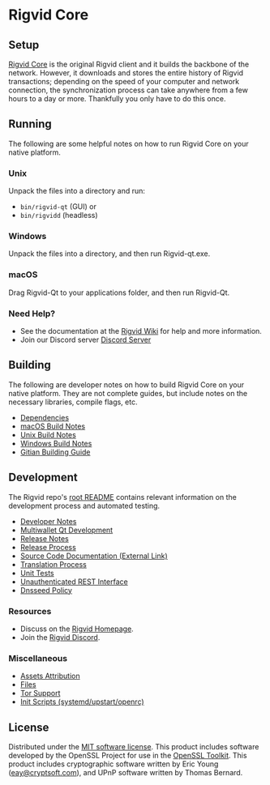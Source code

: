 Rigvid Core
=============

Setup
---------------------
[Rigvid Core](https://rigvid.vip/) is the original Rigvid client and it builds the backbone of the network. However, it downloads and stores the entire history of Rigvid transactions; depending on the speed of your computer and network connection, the synchronization process can take anywhere from a few hours to a day or more. Thankfully you only have to do this once.

Running
---------------------
The following are some helpful notes on how to run Rigvid Core on your native platform.

### Unix

Unpack the files into a directory and run:

- `bin/rigvid-qt` (GUI) or
- `bin/rigvidd` (headless)

### Windows

Unpack the files into a directory, and then run Rigvid-qt.exe.

### macOS

Drag Rigvid-Qt to your applications folder, and then run Rigvid-Qt.

### Need Help?

* See the documentation at the [Rigvid Wiki](https://github.com/rigvid)
for help and more information.
* Join our Discord server [Discord Server](https://discord.gg/mMgtTMCZ)

Building
---------------------
The following are developer notes on how to build Rigvid Core on your native platform. They are not complete guides, but include notes on the necessary libraries, compile flags, etc.

- [Dependencies](dependencies.md)
- [macOS Build Notes](build-osx.md)
- [Unix Build Notes](build-unix.md)
- [Windows Build Notes](build-windows.md)
- [Gitian Building Guide](gitian-building.md)

Development
---------------------
The Rigvid repo's [root README](/README.md) contains relevant information on the development process and automated testing.

- [Developer Notes](developer-notes.md)
- [Multiwallet Qt Development](multiwallet-qt.md)
- [Release Notes](release-notes.md)
- [Release Process](release-process.md)
- [Source Code Documentation (External Link)](https://github.com/rigvid)
- [Translation Process](translation_process.md)
- [Unit Tests](unit-tests.md)
- [Unauthenticated REST Interface](REST-interface.md)
- [Dnsseed Policy](dnsseed-policy.md)

### Resources
* Discuss on the [Rigvid Homepage](https://rigvid.vip/).
* Join the [Rigvid Discord](https://discord.gg/mMgtTMCZ).

### Miscellaneous
- [Assets Attribution](assets-attribution.md)
- [Files](files.md)
- [Tor Support](tor.md)
- [Init Scripts (systemd/upstart/openrc)](init.md)

License
---------------------
Distributed under the [MIT software license](/COPYING).
This product includes software developed by the OpenSSL Project for use in the [OpenSSL Toolkit](https://www.openssl.org/). This product includes
cryptographic software written by Eric Young ([eay@cryptsoft.com](mailto:eay@cryptsoft.com)), and UPnP software written by Thomas Bernard.

